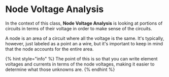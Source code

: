 # Node Voltage Analysis

In the context of this class, **Node Voltage Analysis** is looking at portions of circuits in terms of their voltage in order to make sense of the circuits. 

A node is an area of a circuit where all the voltage is the same. It's typically, however, just labeled as a point an a wire, but it's important to keep in mind that the node accounts for the entire area. 

{% hint style="info" %}
The point of this is so that you can write element voltages and currents in terms of the node voltages, making it easier to determine what those unknowns are.
{% endhint %}

